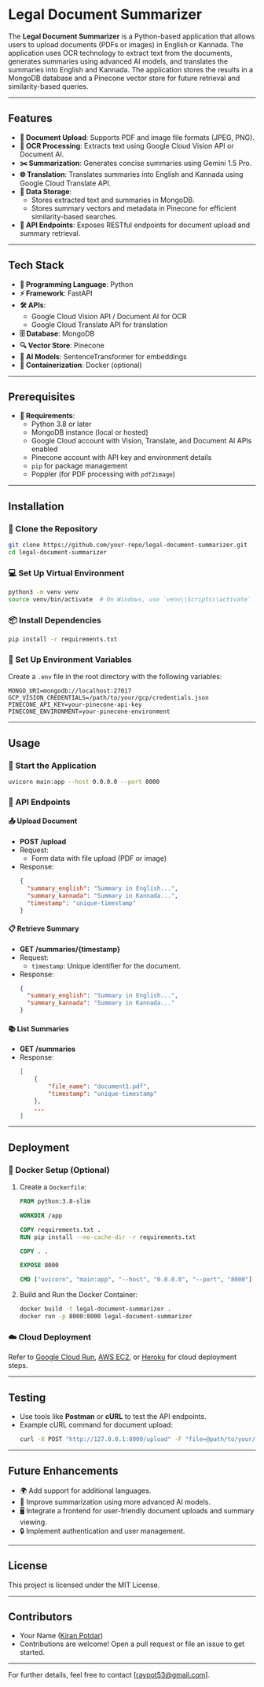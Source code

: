 # Legal Document Summarizer

The **Legal Document Summarizer** is a Python-based application that allows users to upload documents (PDFs or images) in English or Kannada. The application uses OCR technology to extract text from the documents, generates summaries using advanced AI models, and translates the summaries into English and Kannada. The application stores the results in a MongoDB database and a Pinecone vector store for future retrieval and similarity-based queries.

---

## Features

- **📄 Document Upload**: Supports PDF and image file formats (JPEG, PNG).
- **🧠 OCR Processing**: Extracts text using Google Cloud Vision API or Document AI.
- **✂️ Summarization**: Generates concise summaries using Gemini 1.5 Pro.
- **🌐 Translation**: Translates summaries into English and Kannada using Google Cloud Translate API.
- **💾 Data Storage**:
  - Stores extracted text and summaries in MongoDB.
  - Stores summary vectors and metadata in Pinecone for efficient similarity-based searches.
- **🔗 API Endpoints**: Exposes RESTful endpoints for document upload and summary retrieval.

---

## Tech Stack

- **🐍 Programming Language**: Python
- **⚡ Framework**: FastAPI
- **🛠️ APIs**:
  - Google Cloud Vision API / Document AI for OCR
  - Google Cloud Translate API for translation
- **🗄️ Database**: MongoDB
- **🔍 Vector Store**: Pinecone
- **🤖 AI Models**: SentenceTransformer for embeddings
- **🐳 Containerization**: Docker (optional)

---

## Prerequisites

- **🧰 Requirements**:
  - Python 3.8 or later
  - MongoDB instance (local or hosted)
  - Google Cloud account with Vision, Translate, and Document AI APIs enabled
  - Pinecone account with API key and environment details
  - `pip` for package management
  - Poppler (for PDF processing with `pdf2image`)

---

## Installation

### 📂 Clone the Repository

```bash
git clone https://github.com/your-repo/legal-document-summarizer.git
cd legal-document-summarizer
```

### 💻 Set Up Virtual Environment

```bash
python3 -m venv venv
source venv/bin/activate  # On Windows, use `venv\\Scripts\\activate`
```

### 📦 Install Dependencies

```bash
pip install -r requirements.txt
```

### 🔑 Set Up Environment Variables

Create a `.env` file in the root directory with the following variables:

```plaintext
MONGO_URI=mongodb://localhost:27017
GCP_VISION_CREDENTIALS=/path/to/your/gcp/credentials.json
PINECONE_API_KEY=your-pinecone-api-key
PINECONE_ENVIRONMENT=your-pinecone-environment
```

---

## Usage

### 🚀 Start the Application

```bash
uvicorn main:app --host 0.0.0.0 --port 8000
```

### 📡 API Endpoints

#### **📤 Upload Document**

- **POST /upload**
- Request:
  - Form data with file upload (PDF or image)
- Response:
  ```json
  {
    "summary_english": "Summary in English...",
    "summary_kannada": "Summary in Kannada...",
    "timestamp": "unique-timestamp"
  }
  ```

#### **📋 Retrieve Summary**

- **GET /summaries/{timestamp}**
- Request:
  - `timestamp`: Unique identifier for the document.
- Response:
  ```json
  {
    "summary_english": "Summary in English...",
    "summary_kannada": "Summary in Kannada..."
  }
  ```

#### **📚 List Summaries**

- **GET /summaries**
- Response:
  ```json
  [
      {
          "file_name": "document1.pdf",
          "timestamp": "unique-timestamp"
      },
      ...
  ]
  ```

---

## Deployment

### 🐳 Docker Setup (Optional)

1. Create a `Dockerfile`:

   ```dockerfile
   FROM python:3.8-slim

   WORKDIR /app

   COPY requirements.txt .
   RUN pip install --no-cache-dir -r requirements.txt

   COPY . .

   EXPOSE 8000

   CMD ["uvicorn", "main:app", "--host", "0.0.0.0", "--port", "8000"]
   ```

2. Build and Run the Docker Container:
   ```bash
   docker build -t legal-document-summarizer .
   docker run -p 8000:8000 legal-document-summarizer
   ```

### ☁️ Cloud Deployment

Refer to [Google Cloud Run](https://cloud.google.com/run), [AWS EC2](https://aws.amazon.com/ec2/), or [Heroku](https://www.heroku.com/) for cloud deployment steps.

---

## Testing

- Use tools like **Postman** or **cURL** to test the API endpoints.
- Example cURL command for document upload:
  ```bash
  curl -X POST "http://127.0.0.1:8000/upload" -F "file=@path/to/your/document.pdf"
  ```

---

## Future Enhancements

- 🌍 Add support for additional languages.
- 🤖 Improve summarization using more advanced AI models.
- 🖥️ Integrate a frontend for user-friendly document uploads and summary viewing.
- 🔒 Implement authentication and user management.

---

## License

This project is licensed under the MIT License.

---

## Contributors

- Your Name ([Kiran Potdar](https://github.com/KirPot05))
- Contributions are welcome! Open a pull request or file an issue to get started.

---

For further details, feel free to contact [raypot53@gmail.com].
